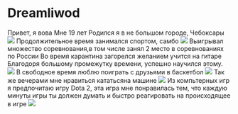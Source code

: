 # Dreamliwod
Привет, я вова
Мне 19 лет
Родился я в не большом городе, Чебоксары
![](https://ic.pics.livejournal.com/zdorovs/16627846/1433331/1433331_original.jpg)
Продолжительное время занимался спортом, самбо 
![](https://phonoteka.org/uploads/posts/2021-06/1624462733_8-phonoteka_org-p-sambo-oboi-krasivo-9.jpg)
Выигрывал множество соревнования,в том числе занял 2 место в соревнованиях по России
Во время карантина загорелся желанием учится на гитаре
Благодоря большому промежутку времени, успешно научился этому.
![](https://modnuesovetu.ru/wp-content/uploads/2021/02/blog6.jpg)
В свободное время люблю поиграть с друзьями в баскетбол
![](https://www.basketballnetwork.net/app/uploads/2020/10/snoop.jpg)
Так же вечерами мне нравиться кататьсяна машине
![](https://m.aceshowbiz.com/images/still/fast_and_furious32.jpg)
Из компьтерных игр я предпочитаю игру Dota 2, эта игра мне понравилась тем, что каждую минуты игры ты должен думать и быстро реагировать на происходящее в игре 
![](https://i.imgur.com/mmVzkT4.jpg)
